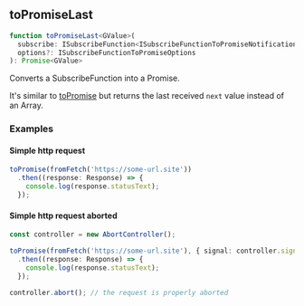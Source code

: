 ## toPromiseLast

```ts
function toPromiseLast<GValue>(
  subscribe: ISubscribeFunction<ISubscribeFunctionToPromiseNotifications<GValue>>,
  options?: ISubscribeFunctionToPromiseOptions
): Promise<GValue>
```

Converts a SubscribeFunction into a Promise.

It's similar to [toPromise](../to-promise.md) but returns the last received `next` value instead of an Array.

### Examples

#### Simple http request 

```ts
toPromise(fromFetch('https://some-url.site'))
  .then((response: Response) => {
    console.log(response.statusText);
  });
```

#### Simple http request aborted

```ts
const controller = new AbortController();

toPromise(fromFetch('https://some-url.site'), { signal: controller.signal })
  .then((response: Response) => {
    console.log(response.statusText);
  });

controller.abort(); // the request is properly aborted
```

